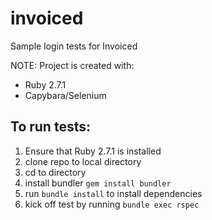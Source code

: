 # invoiced
Sample login tests for Invoiced

NOTE: Project is created with:
 * Ruby 2.7.1
 * Capybara/Selenium

## To run tests:
  1. Ensure that Ruby 2.7.1 is installed
  2. clone repo to local directory
  3. cd to directory
  4. install bundler `gem install bundler`
  5. run `bundle install` to install dependencies
  6. kick off test by running `bundle exec rspec`
